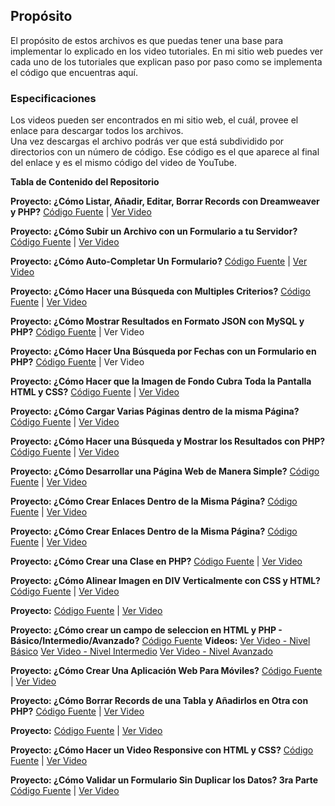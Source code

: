 <h2> Propósito </h2>

El propósito de estos archivos es que puedas tener una base para implementar lo explicado en los video tutoriales.
En mi sitio web puedes ver cada uno de los tutoriales que explican paso por paso como se implementa el código que encuentras aquí.  

<h3> Especificaciones </h3>

Los videos pueden ser encontrados en mi sitio web, el cuál, provee el enlace para descargar todos los archivos.  
Una vez descargas el archivo podrás ver que está subdividido por directorios con un número de código.  Ese código es el que aparece al final del enlace y es el mismo código del video de YouTube.

**Tabla de Contenido del Repositorio**

<b>Proyecto: ¿Cómo Listar, Añadir, Editar, Borrar Records con Dreamweaver y PHP?</b>
<a href="https://github.com/lopezpagan/youtube-tutorials/tree/master/ieeRfZEFOAc" target="_blank">Código Fuente</a> | <a href="https://www.youtube.com/watch?v=ieeRfZEFOAc" target="_blank">Ver Video</a>

<b>Proyecto: ¿Cómo Subir un Archivo con un Formulario a tu Servidor?</b>
<a href="https://github.com/lopezpagan/youtube-tutorials/tree/master/3gDKl4tGiAE" target="_blank">Código Fuente</a> | <a href="https://www.youtube.com/watch?v=3gDKl4tGiAE" target="_blank">Ver Video</a>

<b>Proyecto: ¿Cómo Auto-Completar Un Formulario?</b>
<a href="https://github.com/lopezpagan/youtube-tutorials/tree/master/4-fThzGTB5g" target="_blank">Código Fuente</a> | <a href="https://www.youtube.com/watch?v=4-fThzGTB5g" target="_blank">Ver Video</a>

<b>Proyecto: ¿Cómo Hacer una Búsqueda con Multiples Criterios?</b>
<a href="https://github.com/lopezpagan/youtube-tutorials/tree/master/4DHd9Ewx7I8" target="_blank">Código Fuente</a> | <a href="https://www.youtube.com/watch?v=4DHd9Ewx7I8" target="_blank">Ver Video</a>

<b>Proyecto: ¿Cómo Mostrar Resultados en Formato JSON con MySQL y PHP?</b>
<a href="https://github.com/lopezpagan/youtube-tutorials/tree/master/4jC0GFDxNNg" target="_blank">Código Fuente</a> | Ver Video</a>

<b>Proyecto: ¿Cómo Hacer Una Búsqueda por Fechas con un Formulario en PHP?</b>
<a href="https://github.com/lopezpagan/youtube-tutorials/tree/master/7cjh3aGNH00" target="_blank">Código Fuente</a> | Ver Video</a>

<b>Proyecto: ¿Cómo Hacer que la Imagen de Fondo Cubra Toda la Pantalla HTML y CSS?</b>
<a href="https://github.com/lopezpagan/youtube-tutorials/tree/master/64rm22BdNXE" target="_blank">Código Fuente</a> | <a href="https://www.youtube.com/watch?v=64rm22BdNXE" target="_blank">Ver Video</a>

<b>Proyecto: ¿Cómo Cargar Varias Páginas dentro de la misma Página?</b>
<a href="https://github.com/lopezpagan/youtube-tutorials/tree/master/499EzEpPnXI" target="_blank">Código Fuente</a> | <a href="https://www.youtube.com/watch?v=499EzEpPnXI" target="_blank">Ver Video</a>

<b>Proyecto: ¿Cómo Hacer una Búsqueda y Mostrar los Resultados con PHP?</b>
<a href="https://github.com/lopezpagan/youtube-tutorials/tree/master/afo5WcdbuG0" target="_blank">Código Fuente</a> | <a href="https://www.youtube.com/watch?v=afo5WcdbuG0" target="_blank">Ver Video</a>

<b>Proyecto: ¿Cómo Desarrollar una Página Web de Manera Simple?</b>
<a href="https://github.com/lopezpagan/youtube-tutorials/tree/master/aZG2F8snYQM" target="_blank">Código Fuente</a> | <a href="https://www.youtube.com/watch?v=aZG2F8snYQM" target="_blank">Ver Video</a>

<b>Proyecto: ¿Cómo Crear Enlaces Dentro de la Misma Página?</b>
<a href="https://github.com/lopezpagan/youtube-tutorials/tree/master/coY906cABsY" target="_blank">Código Fuente</a> | <a href="https://www.youtube.com/watch?v=coY906cABsY" target="_blank">Ver Video</a>

<b>Proyecto: ¿Cómo Crear Enlaces Dentro de la Misma Página?</b>
<a href="https://github.com/lopezpagan/youtube-tutorials/tree/master/f4pXZ_LeqxE" target="_blank">Código Fuente</a> | <a href="https://www.youtube.com/watch?v=f4pXZ_LeqxE" target="_blank">Ver Video</a>

<b>Proyecto: ¿Cómo Crear una Clase en PHP?</b>
<a href="https://github.com/lopezpagan/youtube-tutorials/tree/master/gdpgELDBSLk" target="_blank">Código Fuente</a> | <a href="https://www.youtube.com/watch?v=gdpgELDBSLk" target="_blank">Ver Video</a>

<b>Proyecto: ¿Cómo Alinear Imagen en DIV Verticalmente con CSS y HTML?</b>
<a href="https://github.com/lopezpagan/youtube-tutorials/tree/master/gnj6e6Hmfa0" target="_blank">Código Fuente</a> | <a href="https://www.youtube.com/watch?v=gnj6e6Hmfa0" target="_blank">Ver Video</a>

<b>Proyecto:</b>
<a href="https://github.com/lopezpagan/youtube-tutorials/tree/master/ieeRfZEFOAc" target="_blank">Código Fuente</a> | <a href="https://www.youtube.com/watch?v=ieeRfZEFOAc" target="_blank">Ver Video</a>

<b>Proyecto: ¿Cómo crear un campo de seleccion en HTML y PHP - Básico/Intermedio/Avanzado?</b>
<a href="https://github.com/lopezpagan/youtube-tutorials/tree/master/campo-de-seleccion" target="_blank">Código Fuente</a>
<b>Videos:</b>
<a href="https://www.youtube.com/watch?v=q3y3RnYSU3w" target="_blank">Ver Video - Nivel Básico</a>
<a href="https://www.youtube.com/watch?v=fajRtT4IFy0" target="_blank">Ver Video - Nivel Intermedio</a>
<a href="https://www.youtube.com/watch?v=dkg3f2Z8bSE" target="_blank">Ver Video - Nivel Avanzado</a>

<b>Proyecto: ¿Cómo Crear Una Aplicación Web Para Móviles?</b>
<a href="https://github.com/lopezpagan/youtube-tutorials/tree/master/IhqBcMMhaBg" target="_blank">Código Fuente</a> | <a href="https://www.youtube.com/watch?v=IhqBcMMhaBg" target="_blank">Ver Video</a>

<b>Proyecto: ¿Cómo Borrar Records de una Tabla y Añadirlos en Otra con PHP?</b>
<a href="https://github.com/lopezpagan/youtube-tutorials/tree/master/oofNiKO0e6U" target="_blank">Código Fuente</a> | <a href="https://www.youtube.com/watch?v=oofNiKO0e6U" target="_blank">Ver Video</a>

<b>Proyecto:</b>
<a href="https://github.com/lopezpagan/youtube-tutorials/tree/master/pjxulgT9rRY" target="_blank">Código Fuente</a> | <a href="https://www.youtube.com/watch?v=pjxulgT9rRY" target="_blank">Ver Video</a>

<b>Proyecto: ¿Cómo Hacer un Video Responsive con HTML y CSS?</b>
<a href="https://github.com/lopezpagan/youtube-tutorials/tree/master/RY45fRJz3UA" target="_blank">Código Fuente</a> | <a href="https://www.youtube.com/watch?v=RY45fRJz3UA" target="_blank">Ver Video</a>

<b>Proyecto: ¿Cómo Validar un Formulario Sin Duplicar los Datos? 3ra Parte</b>
<a href="https://github.com/lopezpagan/youtube-tutorials/tree/master/S-QouC4znWA" target="_blank">Código Fuente</a> | <a href="https://www.youtube.com/watch?v=S-QouC4znWA" target="_blank">Ver Video</a>

